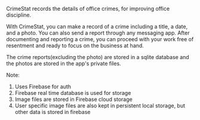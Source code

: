 CrimeStat records the details of office crimes, for improving office discipline. 

With CrimeStat, you can make a record of a crime including a title, a date, and a photo. You can also send a report through any messaging app. After documenting and reporting a crime, you can proceed with your work free of resentment and ready to focus on the business at hand.

The crime reports(excluding the photo) are stored in a sqlite database and the photos are stored in the app's private files.

Note:
1. Uses Firebase for auth
2. Firebase real time database is used for storage
3. Image files are stored in Firebase cloud storage
4. User specific image files are also kept in persistent local storage, but other data is stored in firebase
